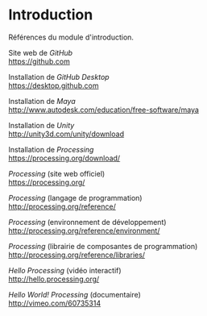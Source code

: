 # Introduction

Références du module d'introduction.

Site web de *GitHub*  
https://github.com

Installation de *GitHub Desktop*  
https://desktop.github.com

Installation de *Maya*  
http://www.autodesk.com/education/free-software/maya

Installation de *Unity*  
http://unity3d.com/unity/download

Installation de *Processing*  
https://processing.org/download/

*Processing* (site web officiel)  
https://processing.org/

*Processing* (langage de programmation)  
http://processing.org/reference/

*Processing* (environnement de développement)  
http://processing.org/reference/environment/

*Processing* (librairie de composantes de programmation)  
http://processing.org/reference/libraries/

*Hello Processing* (vidéo interactif)  
http://hello.processing.org/

*Hello World! Processing* (documentaire)  
http://vimeo.com/60735314
